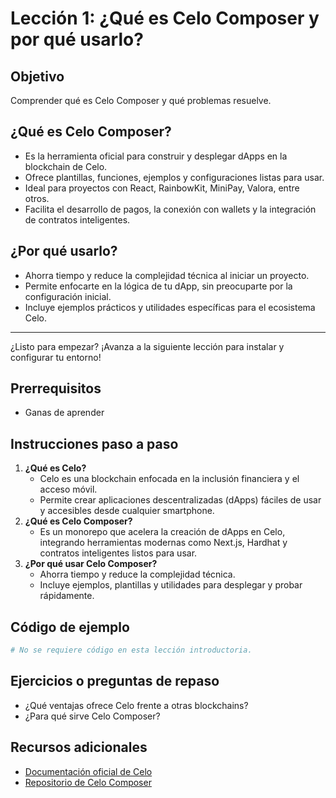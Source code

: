 # Lección 1: ¿Qué es Celo Composer y por qué usarlo?

## Objetivo
Comprender qué es Celo Composer y qué problemas resuelve.

## ¿Qué es Celo Composer?
- Es la herramienta oficial para construir y desplegar dApps en la blockchain de Celo.
- Ofrece plantillas, funciones, ejemplos y configuraciones listas para usar.
- Ideal para proyectos con React, RainbowKit, MiniPay, Valora, entre otros.
- Facilita el desarrollo de pagos, la conexión con wallets y la integración de contratos inteligentes.

## ¿Por qué usarlo?
- Ahorra tiempo y reduce la complejidad técnica al iniciar un proyecto.
- Permite enfocarte en la lógica de tu dApp, sin preocuparte por la configuración inicial.
- Incluye ejemplos prácticos y utilidades específicas para el ecosistema Celo.

---

¿Listo para empezar? ¡Avanza a la siguiente lección para instalar y configurar tu entorno!

## Prerrequisitos
- Ganas de aprender

## Instrucciones paso a paso
1. **¿Qué es Celo?**
   - Celo es una blockchain enfocada en la inclusión financiera y el acceso móvil.
   - Permite crear aplicaciones descentralizadas (dApps) fáciles de usar y accesibles desde cualquier smartphone.
2. **¿Qué es Celo Composer?**
   - Es un monorepo que acelera la creación de dApps en Celo, integrando herramientas modernas como Next.js, Hardhat y contratos inteligentes listos para usar.
3. **¿Por qué usar Celo Composer?**
   - Ahorra tiempo y reduce la complejidad técnica.
   - Incluye ejemplos, plantillas y utilidades para desplegar y probar rápidamente.

## Código de ejemplo
```bash
# No se requiere código en esta lección introductoria.
```

## Ejercicios o preguntas de repaso
- ¿Qué ventajas ofrece Celo frente a otras blockchains?
- ¿Para qué sirve Celo Composer?

## Recursos adicionales
- [Documentación oficial de Celo](https://docs.celo.org/)
- [Repositorio de Celo Composer](https://github.com/celo-org/celo-composer) 